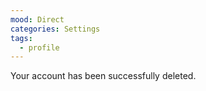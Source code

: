 ```yaml
---
mood: Direct
categories: Settings
tags:
  - profile
---
```

Your account has been successfully deleted.